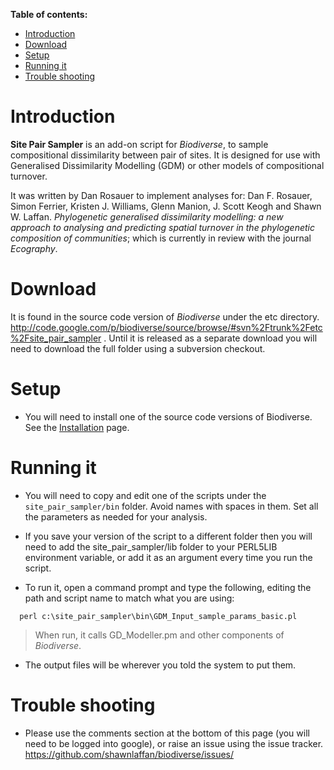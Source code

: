 **Table of contents:**
* [Introduction](#introduction)
* [Download](#download)
* [Setup](#setup)
* [Running it](#running-it)
* [Trouble shooting](#trouble-shooting)


# Introduction #

**Site Pair Sampler** is an add-on script for _Biodiverse_, to sample compositional dissimilarity between pair of sites.  It is designed for use with Generalised Dissimilarity Modelling (GDM) or other models of compositional turnover.

It was written by Dan Rosauer to implement analyses for:
Dan F. Rosauer, Simon Ferrier, Kristen J. Williams, Glenn Manion, J. Scott Keogh and Shawn W. Laffan. _Phylogenetic generalised dissimilarity modelling: a new approach to analysing and predicting spatial turnover in the phylogenetic composition of communities_; which is currently in review with the journal _Ecography_.

# Download #
It is found in the source code version of _Biodiverse_ under the etc directory.
http://code.google.com/p/biodiverse/source/browse/#svn%2Ftrunk%2Fetc%2Fsite_pair_sampler .  Until it is released as a separate download you will need to download the full folder using a subversion checkout.

# Setup #

  * You will need to install one of the source code versions of Biodiverse.  See the [Installation](Installation) page.

# Running it #

  * You will need to copy and edit one of the scripts under the `site_pair_sampler/bin` folder.  Avoid names with spaces in them.  Set all the parameters as needed for your analysis.

  * If you save your version of the script to a different folder then you will need to add the site_pair_sampler/lib folder to your PERL5LIB environment variable, or add it as an argument every time you run the script.

  * To run it, open a command prompt and type the following, editing the path and script name to match what you are using:

```
  perl c:\site_pair_sampler\bin\GDM_Input_sample_params_basic.pl
```

> When run, it calls GD_Modeller.pm and other components of _Biodiverse_.

  * The output files will be wherever you told the system to put them.

# Trouble shooting #

  * Please use the comments section at the bottom of this page (you will need to be logged into google), or raise an issue using the issue tracker.  https://github.com/shawnlaffan/biodiverse/issues/